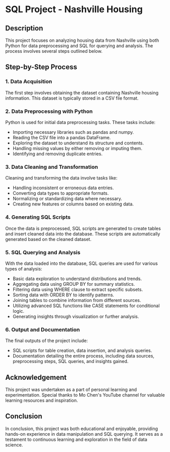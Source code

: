 # SQL Project - Nashville Housing

## Description
This project focuses on analyzing housing data from Nashville using both Python for data preprocessing and SQL for querying and analysis. The process involves several steps outlined below.

## Step-by-Step Process

### 1. Data Acquisition
The first step involves obtaining the dataset containing Nashville housing information. This dataset is typically stored in a CSV file format.

### 2. Data Preprocessing with Python
Python is used for initial data preprocessing tasks. These tasks include:
- Importing necessary libraries such as pandas and numpy.
- Reading the CSV file into a pandas DataFrame.
- Exploring the dataset to understand its structure and contents.
- Handling missing values by either removing or imputing them.
- Identifying and removing duplicate entries.

### 3. Data Cleaning and Transformation
Cleaning and transforming the data involve tasks like:
- Handling inconsistent or erroneous data entries.
- Converting data types to appropriate formats.
- Normalizing or standardizing data where necessary.
- Creating new features or columns based on existing data.

### 4. Generating SQL Scripts
Once the data is preprocessed, SQL scripts are generated to create tables and insert cleaned data into the database. These scripts are automatically generated based on the cleaned dataset.

### 5. SQL Querying and Analysis
With the data loaded into the database, SQL queries are used for various types of analysis:
- Basic data exploration to understand distributions and trends.
- Aggregating data using GROUP BY for summary statistics.
- Filtering data using WHERE clause to extract specific subsets.
- Sorting data with ORDER BY to identify patterns.
- Joining tables to combine information from different sources.
- Utilizing advanced SQL functions like CASE statements for conditional logic.
- Generating insights through visualization or further analysis.

### 6. Output and Documentation
The final outputs of the project include:
- SQL scripts for table creation, data insertion, and analysis queries.
- Documentation detailing the entire process, including data sources, preprocessing steps, SQL queries, and insights gained.

## Acknowledgement
This project was undertaken as a part of personal learning and experimentation. Special thanks to Mo Chen's YouTube channel for valuable learning resources and inspiration.

## Conclusion
In conclusion, this project was both educational and enjoyable, providing hands-on experience in data manipulation and SQL querying. It serves as a testament to continuous learning and exploration in the field of data science.
